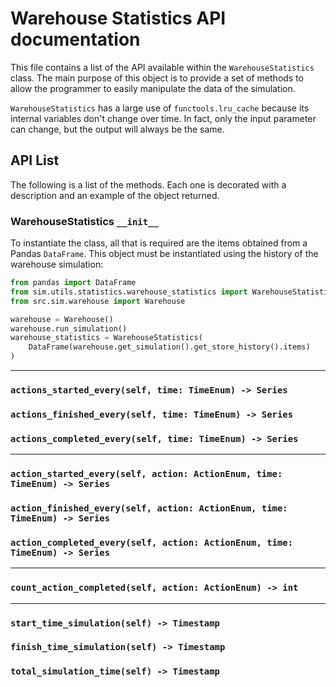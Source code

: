 # Warehouse Statistics API documentation

This file contains a list of the API available within the `WarehouseStatistics` class.
The main purpose of this object is to provide a set of methods to allow the programmer to easily manipulate the data of the 
simulation.

`WarehouseStatistics` has a large use of `functools.lru_cache` because its internal variables don't change over time. In fact, only the input parameter can change, but the output will always be the same.

## API List

The following is a list of the methods. Each one is decorated with a description and an example of the object returned.

### WarehouseStatistics `__init__`

To instantiate the class, all that is required are the items obtained from a Pandas `DataFrame`. 
This object must be instantiated using the history of the warehouse simulation:
```python
from pandas import DataFrame
from sim.utils.statistics.warehouse_statistics import WarehouseStatistics
from src.sim.warehouse import Warehouse

warehouse = Warehouse()
warehouse.run_simulation()
warehouse_statistics = WarehouseStatistics(
    DataFrame(warehouse.get_simulation().get_store_history().items)
)
```

------------------------------------------------------------------------------------------------------------------------

### `actions_started_every(self, time: TimeEnum) -> Series`

### `actions_finished_every(self, time: TimeEnum) -> Series`

### `actions_completed_every(self, time: TimeEnum) -> Series`

------------------------------------------------------------------------------------------------------------------------

### `action_started_every(self, action: ActionEnum, time: TimeEnum) -> Series`

### `action_finished_every(self, action: ActionEnum, time: TimeEnum) -> Series`

### `action_completed_every(self, action: ActionEnum, time: TimeEnum) -> Series`

------------------------------------------------------------------------------------------------------------------------

### `count_action_completed(self, action: ActionEnum) -> int`

------------------------------------------------------------------------------------------------------------------------

### `start_time_simulation(self) -> Timestamp`

### `finish_time_simulation(self) -> Timestamp`

### `total_simulation_time(self) -> Timestamp`